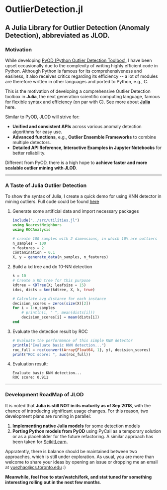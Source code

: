 # OutlierDetection.jl
A Julia Library for Outlier Detection (Anomaly Detection), abbreviated as JLOD.
----------------------------
### Motivation

While developing [PyOD (Python Outlier Detection Toolbox)](https://github.com/yzhao062/Pyod), I have been upset occasionally due to the complexity of writing highly efficient code in Python. Although Python is famous for its comprehensiveness and easiness, it also receives critics regarding its efficiency -- a lot of modules are therefore written in other languages and ported to Python, e.g., C.

This is the motivation of developing a comprehensive Outlier Detection toolbox in **Julia**, the next generation scientific computing language, famous for flexible syntax and efficiency (on par with C). See more about **[Julia](https://docs.julialang.org/en/v0.6.2/manual/introduction/#man-introduction-1)** here.

Similar to PyOD, JLOD will strive for: 
- **Unified and consistent APIs** across various anomaly detection algorithms for easy use.
- **Advanced functions**, e.g., **Outlier Ensemble Frameworks** to combine multiple detectors.
- **Detailed API Reference, Interactive Examples in Jupyter Notebooks** for better reliability.

Different from PyOD, there is a high hope to **achieve faster and more scalable outlier mining with JLOD**.

------------------------
### A Taste of Julia Outlier Detection

To show the syntax of Julia, I create a quick demo for using KNN detector in mining outliers. Full code could be found [here](https://github.com/yzhao062/OutlierDetection.jl/blob/master/examples/knn_example.jl)

1. Generate some artificial data and import necessary packages
    ```julia
    include("../src/utilities.jl")
    using NearestNeighbors
    using ROCAnalysis

    # create 100 samples with 2 dimensions, in which 10% are outliers
    n_samples = 100
    n_features = 2
    contamination = 0.1
    X, y = generate_data(n_samples, n_features)
    ```

2. Build a kd tree and do 10-NN detection
    ```julia
    k = 10
    # Create a KD tree for this purpose
    kdtree = KDTree(X; leafsize = 15)
    idxs, dists = knn(kdtree, X, k, true)

    # Calculate avg distance for each instance
    decision_scores = zeros(size(X)[2])
    for i = 1:n_samples
        # println(i, " ", mean(dists[i]))
        decision_scores[i] = mean(dists[i])
    end
    ```
3. Evaluate the detection result by ROC
    ```julia
    # Evaluate the performance of this simple KNN detector
    println("Evaluate basic KNN detection...")
    roc_full = roc(convert(Array{Float64, 1}, y), decision_scores)
    print("ROC score: ", auc(roc_full))
    ```
4. Evaluation result:
   ```
   Evaluate basic KNN detection...
   ROC score: 0.911
   ```
------------------------

### Development RoadMap of JLOD

It is noted that **Julia is still NOT in its maturity as of Sep 2018**, with the chance of introducing significant usage changes. For this reason, two development plans are running in parallel:

1. **Implementing native Julia models** for some detection models
2. **Porting Python models from PyOD** using PyCall as a temporary solution or as a placeholder for the future refactoring. A similar approach has been taken for [ScikitLearn](https://github.com/cstjean/ScikitLearn.jl). 

Appratently, there is balance should be maintained between two approaches, which is still under exploration. As usual, you are more than welcome to share your ideas by opening an issue or dropping me an email at yuezhao@cs.toronto.edu :)

**Meanwhile, feel free to star/watch/fork, and stat tuned for something interesting rolling out in the next few months**.
